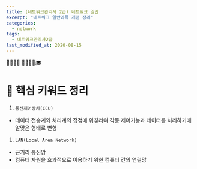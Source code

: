 ```yaml
---
title: (네트워크관리사 2급) 네트워크 일반
excerpt: "네트워크 일반과목 개념 정리"
categories:
  - network
tags:
  - 네트워크관리사2급
last_modified_at: 2020-08-15
---
```

💼📝🔑⏰ 📙📓📘📒🎓

# 💼 핵심 키워드 정리
1. `통신제어장치(CCU)`
- 데이터 전송계와 처리계의 접점에 위칳라여 각종 제어기능과 데이터를 처리하기에 알맞은 형태로 변형
1. `LAN(Local Area Network)`
- 근거리 통신망
- 컴퓨터 자원을 효과적으로 이용하기 위한 컴퓨터 간의 연결망
